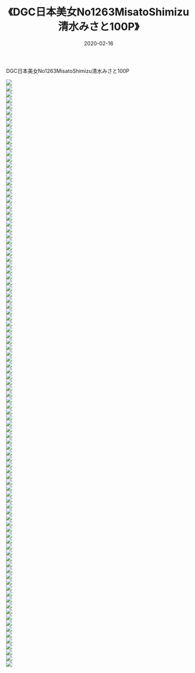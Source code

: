 ﻿---
layout: post
title:  《DGC日本美女No1263MisatoShimizu清水みさと100P》
date:   2020-02-16
img: http://pic.660000.xyz/1:/性感/2020/DGC日本美女No1263MisatoShimizu清水みさと100P/000.jpg
categories: [美女, 清纯, 唯美]
---

DGC日本美女No1263MisatoShimizu清水みさと100P

  ![](http://pic.660000.xyz/1:/性感/2020/DGC日本美女No1263MisatoShimizu清水みさと100P/001.jpg) <br> ![](http://pic.660000.xyz/1:/性感/2020/DGC日本美女No1263MisatoShimizu清水みさと100P/002.jpg) <br> ![](http://pic.660000.xyz/1:/性感/2020/DGC日本美女No1263MisatoShimizu清水みさと100P/003.jpg) <br> ![](http://pic.660000.xyz/1:/性感/2020/DGC日本美女No1263MisatoShimizu清水みさと100P/004.jpg) <br> ![](http://pic.660000.xyz/1:/性感/2020/DGC日本美女No1263MisatoShimizu清水みさと100P/005.jpg) <br> ![](http://pic.660000.xyz/1:/性感/2020/DGC日本美女No1263MisatoShimizu清水みさと100P/006.jpg) <br> ![](http://pic.660000.xyz/1:/性感/2020/DGC日本美女No1263MisatoShimizu清水みさと100P/007.jpg) <br> ![](http://pic.660000.xyz/1:/性感/2020/DGC日本美女No1263MisatoShimizu清水みさと100P/008.jpg) <br> ![](http://pic.660000.xyz/1:/性感/2020/DGC日本美女No1263MisatoShimizu清水みさと100P/009.jpg) <br> ![](http://pic.660000.xyz/1:/性感/2020/DGC日本美女No1263MisatoShimizu清水みさと100P/010.jpg) <br> ![](http://pic.660000.xyz/1:/性感/2020/DGC日本美女No1263MisatoShimizu清水みさと100P/011.jpg) <br> ![](http://pic.660000.xyz/1:/性感/2020/DGC日本美女No1263MisatoShimizu清水みさと100P/012.jpg) <br> ![](http://pic.660000.xyz/1:/性感/2020/DGC日本美女No1263MisatoShimizu清水みさと100P/013.jpg) <br> ![](http://pic.660000.xyz/1:/性感/2020/DGC日本美女No1263MisatoShimizu清水みさと100P/014.jpg) <br> ![](http://pic.660000.xyz/1:/性感/2020/DGC日本美女No1263MisatoShimizu清水みさと100P/015.jpg) <br> ![](http://pic.660000.xyz/1:/性感/2020/DGC日本美女No1263MisatoShimizu清水みさと100P/016.jpg) <br> ![](http://pic.660000.xyz/1:/性感/2020/DGC日本美女No1263MisatoShimizu清水みさと100P/017.jpg) <br> ![](http://pic.660000.xyz/1:/性感/2020/DGC日本美女No1263MisatoShimizu清水みさと100P/018.jpg) <br> ![](http://pic.660000.xyz/1:/性感/2020/DGC日本美女No1263MisatoShimizu清水みさと100P/019.jpg) <br> ![](http://pic.660000.xyz/1:/性感/2020/DGC日本美女No1263MisatoShimizu清水みさと100P/020.jpg) <br> ![](http://pic.660000.xyz/1:/性感/2020/DGC日本美女No1263MisatoShimizu清水みさと100P/021.jpg) <br> ![](http://pic.660000.xyz/1:/性感/2020/DGC日本美女No1263MisatoShimizu清水みさと100P/022.jpg) <br> ![](http://pic.660000.xyz/1:/性感/2020/DGC日本美女No1263MisatoShimizu清水みさと100P/023.jpg) <br> ![](http://pic.660000.xyz/1:/性感/2020/DGC日本美女No1263MisatoShimizu清水みさと100P/024.jpg) <br> ![](http://pic.660000.xyz/1:/性感/2020/DGC日本美女No1263MisatoShimizu清水みさと100P/025.jpg) <br> ![](http://pic.660000.xyz/1:/性感/2020/DGC日本美女No1263MisatoShimizu清水みさと100P/026.jpg) <br> ![](http://pic.660000.xyz/1:/性感/2020/DGC日本美女No1263MisatoShimizu清水みさと100P/027.jpg) <br> ![](http://pic.660000.xyz/1:/性感/2020/DGC日本美女No1263MisatoShimizu清水みさと100P/028.jpg) <br> ![](http://pic.660000.xyz/1:/性感/2020/DGC日本美女No1263MisatoShimizu清水みさと100P/029.jpg) <br> ![](http://pic.660000.xyz/1:/性感/2020/DGC日本美女No1263MisatoShimizu清水みさと100P/030.jpg) <br> ![](http://pic.660000.xyz/1:/性感/2020/DGC日本美女No1263MisatoShimizu清水みさと100P/031.jpg) <br> ![](http://pic.660000.xyz/1:/性感/2020/DGC日本美女No1263MisatoShimizu清水みさと100P/032.jpg) <br> ![](http://pic.660000.xyz/1:/性感/2020/DGC日本美女No1263MisatoShimizu清水みさと100P/033.jpg) <br> ![](http://pic.660000.xyz/1:/性感/2020/DGC日本美女No1263MisatoShimizu清水みさと100P/034.jpg) <br> ![](http://pic.660000.xyz/1:/性感/2020/DGC日本美女No1263MisatoShimizu清水みさと100P/035.jpg) <br> ![](http://pic.660000.xyz/1:/性感/2020/DGC日本美女No1263MisatoShimizu清水みさと100P/036.jpg) <br> ![](http://pic.660000.xyz/1:/性感/2020/DGC日本美女No1263MisatoShimizu清水みさと100P/037.jpg) <br> ![](http://pic.660000.xyz/1:/性感/2020/DGC日本美女No1263MisatoShimizu清水みさと100P/038.jpg) <br> ![](http://pic.660000.xyz/1:/性感/2020/DGC日本美女No1263MisatoShimizu清水みさと100P/039.jpg) <br> ![](http://pic.660000.xyz/1:/性感/2020/DGC日本美女No1263MisatoShimizu清水みさと100P/040.jpg) <br> ![](http://pic.660000.xyz/1:/性感/2020/DGC日本美女No1263MisatoShimizu清水みさと100P/041.jpg) <br> ![](http://pic.660000.xyz/1:/性感/2020/DGC日本美女No1263MisatoShimizu清水みさと100P/042.jpg) <br> ![](http://pic.660000.xyz/1:/性感/2020/DGC日本美女No1263MisatoShimizu清水みさと100P/043.jpg) <br> ![](http://pic.660000.xyz/1:/性感/2020/DGC日本美女No1263MisatoShimizu清水みさと100P/044.jpg) <br> ![](http://pic.660000.xyz/1:/性感/2020/DGC日本美女No1263MisatoShimizu清水みさと100P/045.jpg) <br> ![](http://pic.660000.xyz/1:/性感/2020/DGC日本美女No1263MisatoShimizu清水みさと100P/046.jpg) <br> ![](http://pic.660000.xyz/1:/性感/2020/DGC日本美女No1263MisatoShimizu清水みさと100P/047.jpg) <br> ![](http://pic.660000.xyz/1:/性感/2020/DGC日本美女No1263MisatoShimizu清水みさと100P/048.jpg) <br> ![](http://pic.660000.xyz/1:/性感/2020/DGC日本美女No1263MisatoShimizu清水みさと100P/049.jpg) <br> ![](http://pic.660000.xyz/1:/性感/2020/DGC日本美女No1263MisatoShimizu清水みさと100P/050.jpg) <br> ![](http://pic.660000.xyz/1:/性感/2020/DGC日本美女No1263MisatoShimizu清水みさと100P/051.jpg) <br> ![](http://pic.660000.xyz/1:/性感/2020/DGC日本美女No1263MisatoShimizu清水みさと100P/052.jpg) <br> ![](http://pic.660000.xyz/1:/性感/2020/DGC日本美女No1263MisatoShimizu清水みさと100P/053.jpg) <br> ![](http://pic.660000.xyz/1:/性感/2020/DGC日本美女No1263MisatoShimizu清水みさと100P/054.jpg) <br> ![](http://pic.660000.xyz/1:/性感/2020/DGC日本美女No1263MisatoShimizu清水みさと100P/055.jpg) <br> ![](http://pic.660000.xyz/1:/性感/2020/DGC日本美女No1263MisatoShimizu清水みさと100P/056.jpg) <br> ![](http://pic.660000.xyz/1:/性感/2020/DGC日本美女No1263MisatoShimizu清水みさと100P/057.jpg) <br> ![](http://pic.660000.xyz/1:/性感/2020/DGC日本美女No1263MisatoShimizu清水みさと100P/058.jpg) <br> ![](http://pic.660000.xyz/1:/性感/2020/DGC日本美女No1263MisatoShimizu清水みさと100P/059.jpg) <br> ![](http://pic.660000.xyz/1:/性感/2020/DGC日本美女No1263MisatoShimizu清水みさと100P/060.jpg) <br> ![](http://pic.660000.xyz/1:/性感/2020/DGC日本美女No1263MisatoShimizu清水みさと100P/061.jpg) <br> ![](http://pic.660000.xyz/1:/性感/2020/DGC日本美女No1263MisatoShimizu清水みさと100P/062.jpg) <br> ![](http://pic.660000.xyz/1:/性感/2020/DGC日本美女No1263MisatoShimizu清水みさと100P/063.jpg) <br> ![](http://pic.660000.xyz/1:/性感/2020/DGC日本美女No1263MisatoShimizu清水みさと100P/064.jpg) <br> ![](http://pic.660000.xyz/1:/性感/2020/DGC日本美女No1263MisatoShimizu清水みさと100P/065.jpg) <br> ![](http://pic.660000.xyz/1:/性感/2020/DGC日本美女No1263MisatoShimizu清水みさと100P/066.jpg) <br> ![](http://pic.660000.xyz/1:/性感/2020/DGC日本美女No1263MisatoShimizu清水みさと100P/067.jpg) <br> ![](http://pic.660000.xyz/1:/性感/2020/DGC日本美女No1263MisatoShimizu清水みさと100P/068.jpg) <br> ![](http://pic.660000.xyz/1:/性感/2020/DGC日本美女No1263MisatoShimizu清水みさと100P/069.jpg) <br> ![](http://pic.660000.xyz/1:/性感/2020/DGC日本美女No1263MisatoShimizu清水みさと100P/070.jpg) <br> ![](http://pic.660000.xyz/1:/性感/2020/DGC日本美女No1263MisatoShimizu清水みさと100P/071.jpg) <br> ![](http://pic.660000.xyz/1:/性感/2020/DGC日本美女No1263MisatoShimizu清水みさと100P/072.jpg) <br> ![](http://pic.660000.xyz/1:/性感/2020/DGC日本美女No1263MisatoShimizu清水みさと100P/073.jpg) <br> ![](http://pic.660000.xyz/1:/性感/2020/DGC日本美女No1263MisatoShimizu清水みさと100P/074.jpg) <br> ![](http://pic.660000.xyz/1:/性感/2020/DGC日本美女No1263MisatoShimizu清水みさと100P/075.jpg) <br> ![](http://pic.660000.xyz/1:/性感/2020/DGC日本美女No1263MisatoShimizu清水みさと100P/076.jpg) <br> ![](http://pic.660000.xyz/1:/性感/2020/DGC日本美女No1263MisatoShimizu清水みさと100P/077.jpg) <br> ![](http://pic.660000.xyz/1:/性感/2020/DGC日本美女No1263MisatoShimizu清水みさと100P/078.jpg) <br> ![](http://pic.660000.xyz/1:/性感/2020/DGC日本美女No1263MisatoShimizu清水みさと100P/079.jpg) <br> ![](http://pic.660000.xyz/1:/性感/2020/DGC日本美女No1263MisatoShimizu清水みさと100P/080.jpg) <br> ![](http://pic.660000.xyz/1:/性感/2020/DGC日本美女No1263MisatoShimizu清水みさと100P/081.jpg) <br> ![](http://pic.660000.xyz/1:/性感/2020/DGC日本美女No1263MisatoShimizu清水みさと100P/082.jpg) <br> ![](http://pic.660000.xyz/1:/性感/2020/DGC日本美女No1263MisatoShimizu清水みさと100P/083.jpg) <br> ![](http://pic.660000.xyz/1:/性感/2020/DGC日本美女No1263MisatoShimizu清水みさと100P/084.jpg) <br> ![](http://pic.660000.xyz/1:/性感/2020/DGC日本美女No1263MisatoShimizu清水みさと100P/085.jpg) <br> ![](http://pic.660000.xyz/1:/性感/2020/DGC日本美女No1263MisatoShimizu清水みさと100P/086.jpg) <br> ![](http://pic.660000.xyz/1:/性感/2020/DGC日本美女No1263MisatoShimizu清水みさと100P/087.jpg) <br> ![](http://pic.660000.xyz/1:/性感/2020/DGC日本美女No1263MisatoShimizu清水みさと100P/088.jpg) <br> ![](http://pic.660000.xyz/1:/性感/2020/DGC日本美女No1263MisatoShimizu清水みさと100P/089.jpg) <br> ![](http://pic.660000.xyz/1:/性感/2020/DGC日本美女No1263MisatoShimizu清水みさと100P/090.jpg) <br> ![](http://pic.660000.xyz/1:/性感/2020/DGC日本美女No1263MisatoShimizu清水みさと100P/091.jpg) <br> ![](http://pic.660000.xyz/1:/性感/2020/DGC日本美女No1263MisatoShimizu清水みさと100P/092.jpg) <br> ![](http://pic.660000.xyz/1:/性感/2020/DGC日本美女No1263MisatoShimizu清水みさと100P/093.jpg) <br> ![](http://pic.660000.xyz/1:/性感/2020/DGC日本美女No1263MisatoShimizu清水みさと100P/094.jpg) <br> ![](http://pic.660000.xyz/1:/性感/2020/DGC日本美女No1263MisatoShimizu清水みさと100P/095.jpg) <br> ![](http://pic.660000.xyz/1:/性感/2020/DGC日本美女No1263MisatoShimizu清水みさと100P/096.jpg) <br> ![](http://pic.660000.xyz/1:/性感/2020/DGC日本美女No1263MisatoShimizu清水みさと100P/097.jpg) <br> ![](http://pic.660000.xyz/1:/性感/2020/DGC日本美女No1263MisatoShimizu清水みさと100P/098.jpg) <br> ![](http://pic.660000.xyz/1:/性感/2020/DGC日本美女No1263MisatoShimizu清水みさと100P/099.jpg) <br> ![](http://pic.660000.xyz/1:/性感/2020/DGC日本美女No1263MisatoShimizu清水みさと100P/100.jpg) <br>